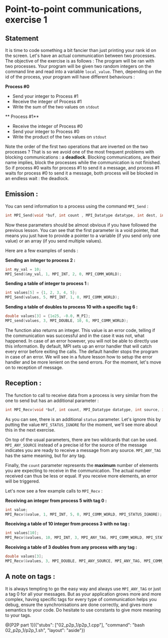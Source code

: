 # Point-to-point communications, exercise 1

## Statement

It is time to code something a bit fancier than just printing your rank id on the screen. Let's have an actual communication between two processes. The objective of the exercise is as follows : The program will be ran with two processes. Your program will be given two random integers on the command line and read into a variable `local_value`. Then, depending on the id of the process, your program will have different behaviours :

**Process #0**

* Send your integer to Process #1
* Receive the integer of Process #1
* Write the sum of the two values on `stdout`

** Process #1**

* Receive the integer of Process #0
* Send your integer to Process #0
* Write the product of the two values on `stdout`

Note the order of the first two operations that are inverted on the two processes ? That is so we avoid one of the most frequent problems with blocking communications : a **deadlock**. Blocking communications, are their name implies, block the processes while the communication is not finished. So if process #0 waits for process #1 to send it a message, and process #1 waits for process #0 to send it a message, both process will be blocked in an endless wait : the deadlock.

## Emission :

You can send information to a process using the command `MPI_Send` :

```cpp
int MPI_Send(void *buf, int count , MPI_Datatype datatype, int dest, int tag, MPI_Comm comm)
```

Now these parameters should be almost obvious if you have followed the previous lesson. You can see that the first parameter is a void pointer, that means you just have to provide a pointer to a variable (if you send only one value) or an array (if you send multiple values).

Here are a few examples of sends :

**Sending an integer to process 2 :**

```cpp
int my_val = 10;
MPI_Send(&my_val, 1, MPI_INT, 2, 0, MPI_COMM_WORLD);
```

**Sending a table of integer to process 1 :**

```cpp
int values[5] = {1, 2, 3, 4, 5};
MPI_Send(values, 5, MPI_INT, 1, 0, MPI_COMM_WORLD);
```

**Sending a table of doubles to process 10 with a specific tag 6 :**

```cpp
double values[3] = {1e25, -0.0, M_PI};
MPI_send(values, 3, MPI_DOUBLE, 10, 6, MPI_COMM_WORLD);
```

The function also returns an integer. This value is an error code, telling if the communication was successful and in the case it was not, what happened. In case of an error however, you will not be able to directly use this information. By default, MPI sets up an error handler that will catch every error before exiting the calls. The default handler stops the program in case of an error. We will see in a future lesson how to setup the error handler and be more lenient on the send errors. For the moment, let's move on to reception of message.

## Reception :

The function to call to receive data from a process is very similar from the one to send but has an additional parameter :

```cpp
int MPI_Recv(void *buf, int count, MPI_Datatype datatype, int source, int tag, MPI_Comm comm, MPI_Status *status);
```

As you can see, there is an additional `status` parameter. Let's ignore this by putting the value `MPI_STATUS_IGNORE` for the moment, we'll see more about this in the next exercise.

On top of the usual parameters, there are two wildcards that can be used. `MPI_ANY_SOURCE` instead of a precise id for the source of the message indicates you are ready to receive a message from any source. `MPI_ANY_TAG` has the same meaning, but for any tag.

Finally, the `count` parameter represents the **maximum** number of elements you are expecting to receive in the communication. The actual number received can thus be less or equal. If you receive more elements, an error will be triggered.

Let's now see a few example calls to `MPI_Recv` :


**Receiving an integer from process 5 with tag 0 :**

```cpp
int value;
MPI_Recv(&value, 1, MPI_INT, 5, 0, MPI_COMM_WORLD, MPI_STATUS_IGNORE);
```

**Receiving a table of 10 integer from process 3 with no tag :**

```cpp
int values[10];
MPI_Recv(&values, 10, MPI_INT, 3, MPI_ANY_TAG, MPI_COMM_WORLD, MPI_STATUS_IGNORE);
```

**Receiving a table of 3 doubles from any process with any tag :**

```cpp
double values[3];
MPI_Recv(&values, 3, MPI_DOUBLE, MPI_ANY_SOURCE, MPI_ANY_TAG, MPI_COMM_WORLD, MPI_STATUS_IGNORE);
```

## A note on tags :

It is always tempting to go the easy way and always use `MPI_ANY_TAG` or just a tag 0 for all your messages. But as your application grows more and more complex, having specific tags for every type of communication helps you debug, ensure the synchronisations are done correctly, and gives more semantics to your code. Do hesitate to use constants to give more meaning to your tags.

@[P2P part 1]({"stubs": ["02_p2p_1/p2p_1.cpp"], "command": "bash 02_p2p_1/p2p_1.sh", "layout": "aside"})

